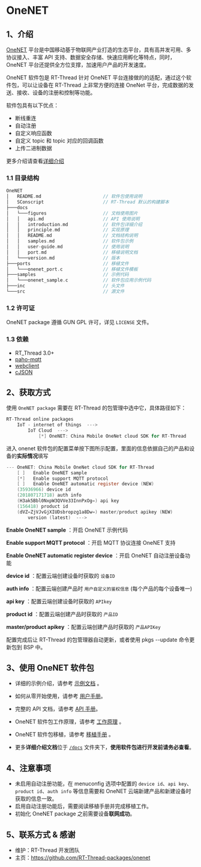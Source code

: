 # OneNET

## 1、介绍

[OneNET](https://open.iot.10086.cn/) 平台是中国移动基于物联网产业打造的生态平台，具有高并发可用、多协议接入、丰富 API 支持、数据安全存储、快速应用孵化等特点，同时，OneNET 平台还提供全方位支撑，加速用户产品的开发速度。

OneNET 软件包是 RT-Thread 针对 OneNET 平台连接做的的适配，通过这个软件包，可以让设备在 RT-Thread 上非常方便的连接 OneNet 平台，完成数据的发送、接收、设备的注册和控制等功能。

软件包具有以下优点：

- 断线重连
- 自动注册
- 自定义响应函数
- 自定义 topic 和 topic 对应的回调函数
- 上传二进制数据

更多介绍请查看[详细介绍](./docs/introduction.md)

### 1.1 目录结构

```c
OneNET
│   README.md                       // 软件包使用说明
│   SConscript                      // RT-Thread 默认的构建脚本
├───docs 
│   └───figures                     // 文档使用图片
│   │   api.md                      // API 使用说明
│   │   introduction.md             // 软件包详细介绍
│   │   principle.md                // 实现原理
│   │   README.md                   // 文档结构说明
│   │   samples.md                  // 软件包示例
│   │   user-guide.md               // 使用说明
│   │   port.md                     // 移植说明文档
│   └───version.md                  // 版本
├───ports                           // 移植文件                 
│   └───onenet_port.c               // 移植文件模板
├───samples                         // 示例代码
│   └───onenet_sample.c             // 软件包应用示例代码
├───inc                             // 头文件
└───src                             // 源文件
```

### 1.2 许可证

OneNET package  遵循 GUN GPL 许可，详见 `LICENSE` 文件。

### 1.3 依赖

- RT_Thread 3.0+
- [paho-mqtt](https://github.com/RT-Thread-packages/paho-mqtt.git)
- [webclient](https://github.com/RT-Thread-packages/webclient.git)
- [cJSON](https://github.com/RT-Thread-packages/cJSON.git)

## 2、获取方式

使用 `OneNET package` 需要在 RT-Thread 的包管理中选中它，具体路径如下：

```c
RT-Thread online packages
    IoT - internet of things  --->
        IoT Cloud  --->
            [*] OneNET: China Mobile OneNet cloud SDK for RT-Thread
```

进入 onenet 软件包的配置菜单按下图所示配置，里面的信息依据自己的产品和设备的**实际情况**填写

```c
--- OneNET: China Mobile OneNet cloud SDK for RT-Thread                            
    [ ]   Enable OneNET sample                                                  
    [*]   Enable support MQTT protocol                                                 
    [ ]   Enable OneNET automatic register device (NEW)                             
    (35936966) device id                                                             
    (201807171718) auth info
    (H3ak5Bbl0NxpW3QVVe33InnPxOg=) api key                                              
    (156418) product id                                                                 
    (dVZ=ZjVJvGjXIUDsbropzg1a8Dw=) master/product apikey (NEW)                       
        version (latest)  --->
```

**Enable OneNET sample** ：开启 OneNET 示例代码

**Enable support MQTT protocol** ：开启 MQTT 协议连接 OneNET 支持

**Enable OneNET automatic register device** ：开启  OneNET 自动注册设备功能

**device id** ：配置云端创建设备时获取的 `设备ID`

**auth info** ：配置云端创建产品时 `用户自定义的鉴权信息` (每个产品的每个设备唯一)

**api key** ：配置云端创建设备时获取的 `APIkey`

**product id** ：配置云端创建产品时获取的 `产品ID`

**master/product apikey** ：配置云端创建产品时获取的 `产品APIKey`

配置完成后让 RT-Thread 的包管理器自动更新，或者使用 pkgs --update 命令更新包到 BSP 中。

## 3、使用 OneNET 软件包

- 详细的示例介绍，请参考 [示例文档](docs/samples.md) 。

- 如何从零开始使用，请参考 [用户手册](docs/user-guide.md)。

- 完整的 API 文档，请参考 [API 手册](docs/api.md)。

- OneNET 软件包工作原理，请参考 [工作原理](docs/principle.md) 。

- OneNET 软件包移植，请参考 [移植手册](docs/port.md) 。

- 更多**详细介绍文档**位于 [`/docs`](/docs) 文件夹下，**使用软件包进行开发前请务必查看**。

## 4、注意事项

- 未启用自动注册功能，在 menuconfig 选项中配置的 `device id`、`api key`、`product id`、`auth info` 等信息需要和 OneNET 云端新建产品和新建设备时获取的信息一致。
- 启用自动注册功能后，需要阅读移植手册并完成移植工作。
- 初始化 OneNET package 之前需要设备**联网成功**。

## 5、联系方式 & 感谢

- 维护：RT-Thread 开发团队
- 主页：https://github.com/RT-Thread-packages/onenet
